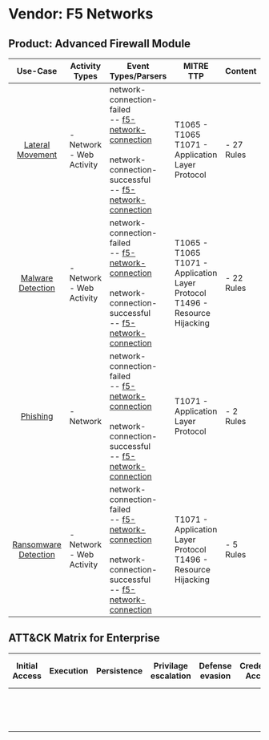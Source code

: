 Vendor: F5 Networks
===================
Product: Advanced Firewall Module
---------------------------------
|                              Use-Case                               | Activity Types              | Event Types/Parsers                                                                                                                                                                                                                      | MITRE TTP                                                                             | Content         |
|:-------------------------------------------------------------------:| --------------------------- | ---------------------------------------------------------------------------------------------------------------------------------------------------------------------------------------------------------------------------------------- | ------------------------------------------------------------------------------------- | --------------- |
|     [Lateral Movement](../UseCases/usecase_lateral_movement.md)     | - Network<br>- Web Activity |  network-connection-failed<br> -- [f5-network-connection](../Parsers/parserContent_f5-network-connection.md)<br><br> network-connection-successful<br> -- [f5-network-connection](../Parsers/parserContent_f5-network-connection.md)<br> | T1065 - T1065<br>T1071 - Application Layer Protocol<br>                               |  - 27 Rules<br> |
|    [Malware Detection](../UseCases/usecase_malware_detection.md)    | - Network<br>- Web Activity |  network-connection-failed<br> -- [f5-network-connection](../Parsers/parserContent_f5-network-connection.md)<br><br> network-connection-successful<br> -- [f5-network-connection](../Parsers/parserContent_f5-network-connection.md)<br> | T1065 - T1065<br>T1071 - Application Layer Protocol<br>T1496 - Resource Hijacking<br> |  - 22 Rules<br> |
|             [Phishing](../UseCases/usecase_phishing.md)             | - Network                   |  network-connection-failed<br> -- [f5-network-connection](../Parsers/parserContent_f5-network-connection.md)<br><br> network-connection-successful<br> -- [f5-network-connection](../Parsers/parserContent_f5-network-connection.md)<br> | T1071 - Application Layer Protocol<br>                                                |  - 2 Rules<br>  |
| [Ransomware Detection](../UseCases/usecase_ransomware_detection.md) | - Network<br>- Web Activity |  network-connection-failed<br> -- [f5-network-connection](../Parsers/parserContent_f5-network-connection.md)<br><br> network-connection-successful<br> -- [f5-network-connection](../Parsers/parserContent_f5-network-connection.md)<br> | T1071 - Application Layer Protocol<br>T1496 - Resource Hijacking<br>                  |  - 5 Rules<br>  |

ATT&CK Matrix for Enterprise
----------------------------
| Initial Access | Execution | Persistence | Privilage escalation | Defense evasion | Credential Access | Discovery | Lateral Movement | Collection | Command and Control                                                             | Exfiltration | Impact                                                                  |
| -------------- | --------- | ----------- | -------------------- | --------------- | ----------------- | --------- | ---------------- | ---------- | ------------------------------------------------------------------------------- | ------------ | ----------------------------------------------------------------------- |
|                |           |             |                      |                 |                   |           |                  |            | [Application Layer Protocol](https://attack.mitre.org/techniques/T1071)<br><br> |              | [Resource Hijacking](https://attack.mitre.org/techniques/T1496)<br><br> |